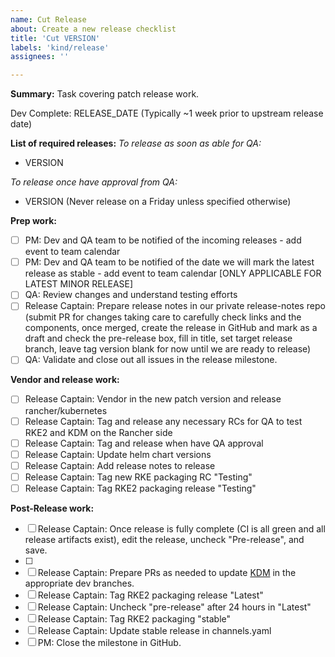 ```yaml
---
name: Cut Release
about: Create a new release checklist
title: 'Cut VERSION'
labels: 'kind/release'
assignees: ''

---
```


**Summary:**
Task covering patch release work.

Dev Complete: RELEASE_DATE (Typically ~1 week prior to upstream release date)

**List of required releases:**
_To release as soon as able for QA:_
- VERSION

_To release once have approval from QA:_
- VERSION (Never release on a Friday unless specified otherwise)

**Prep work:**
- [ ] PM: Dev and QA team to be notified of the incoming releases - add event to team calendar
- [ ] PM: Dev and QA team to be notified of the date we will mark the latest release as stable - add event to team calendar [ONLY APPLICABLE FOR LATEST MINOR RELEASE]
- [ ] QA: Review changes and understand testing efforts
- [ ] Release Captain: Prepare release notes in our private release-notes repo (submit PR for changes taking care to carefully check links and the components, once merged, create the release in GitHub and mark as a draft and check the pre-release box, fill in title, set target release branch, leave tag version blank for now until we are ready to release)
- [ ] QA: Validate and close out all issues in the release milestone.

**Vendor and release work:**
- [ ] Release Captain: Vendor in the new patch version and release rancher/kubernetes
- [ ] Release Captain: Tag and release any necessary RCs for QA to test RKE2 and KDM on the Rancher side
- [ ] Release Captain: Tag and release when have QA approval
- [ ] Release Captain: Update helm chart versions
- [ ] Release Captain: Add release notes to release
- [ ] Release Captain: Tag new RKE packaging RC "Testing"
- [ ] Release Captain: Tag RKE2 packaging release "Testing"

**Post-Release work:**
- [ ] Release Captain: Once release is fully complete (CI is all green and all release artifacts exist), edit the release, uncheck "Pre-release", and save.
- [ ] 
- [ ] Release Captain: Prepare PRs as needed to update [KDM](https://github.com/rancher/kontainer-driver-metadata/) in the appropriate dev branches.
- [ ] Release Captain: Tag RKE2 packaging release "Latest"
- [ ] Release Captain: Uncheck "pre-release" after 24 hours in "Latest"
- [ ] Release Captain: Tag RKE2 packaging "stable"
- [ ] Release Captain: Update stable release in channels.yaml
- [ ] PM: Close the milestone in GitHub.
